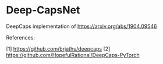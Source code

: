 # Deep-CapsNet
DeepCaps implementation of https://arxiv.org/abs/1904.09546


References:

[1] https://github.com/brjathu/deepcaps
[2] https://github.com/HopefulRational/DeepCaps-PyTorch